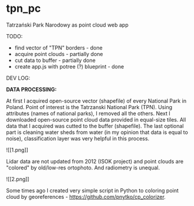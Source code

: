 # tpn_pc

Tatrzański Park Narodowy as point cloud web app

TODO:
- find vector of "TPN" borders - done
- acquire point clouds - partially done
- cut data to buffer - partially done
- create app.js with potree (?) blueprint - done

DEV LOG:

**DATA PROCESSING:**

At first I acquired open-source vector (shapefile) of every National Park in Poland. Point of interest is the Tatrzanski National Park (TPN). Using attributes (names of national parks), I removed all the others. Next I downloaded open-source point cloud data provided in equal-size tiles. All data that I acquired was cutted to the buffer (shapefile). The last optional part is cleaning water sheds from water (in my opinion that data is equal to noise), classification layer was very helpful in this process.

![[1.png]]

Lidar data are not updated from 2012 (ISOK project) and point clouds are "colored" by old/low-res ortophoto. And radiometry is unequal.

![[2.png]]

Some times ago I created very simple script in Python to coloring point cloud by georeferences - https://github.com/pnytko/cp_colorizer. 